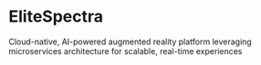 # EliteSpectra
Cloud-native, AI-powered augmented reality platform leveraging microservices architecture for scalable, real-time experiences
